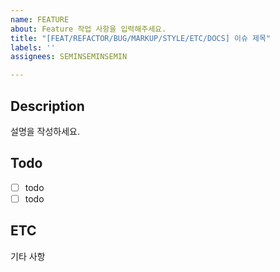 ```yaml
---
name: FEATURE
about: Feature 작업 사항을 입력해주세요.
title: "[FEAT/REFACTOR/BUG/MARKUP/STYLE/ETC/DOCS] 이슈 제목"
labels: ''
assignees: SEMINSEMINSEMIN

---
```


## Description
설명을 작성하세요.
## Todo
- [ ] todo
- [ ] todo
## ETC
기타 사항